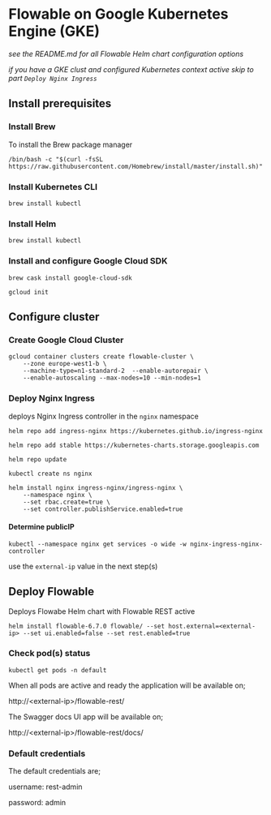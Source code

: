 # Flowable on Google Kubernetes Engine (GKE)

*see the README.md for all Flowable Helm chart configuration options*

*if you have a GKE clust and configured Kubernetes context active skip to part `Deploy Nginx Ingress`*

## Install prerequisites
### Install Brew 

To install the Brew package manager

```console
/bin/bash -c "$(curl -fsSL https://raw.githubusercontent.com/Homebrew/install/master/install.sh)"
```

### Install Kubernetes CLI

```console
brew install kubectl
```

### Install Helm

```console
brew install kubectl
```

### Install and configure Google Cloud SDK

```console
brew cask install google-cloud-sdk

gcloud init
```

## Configure cluster

### Create Google Cloud Cluster

```console
gcloud container clusters create flowable-cluster \
    --zone europe-west1-b \
    --machine-type=n1-standard-2  --enable-autorepair \
    --enable-autoscaling --max-nodes=10 --min-nodes=1
```

### Deploy Nginx Ingress

deploys Nginx Ingress controller in the `nginx` namespace

```console
helm repo add ingress-nginx https://kubernetes.github.io/ingress-nginx

helm repo add stable https://kubernetes-charts.storage.googleapis.com

helm repo update

kubectl create ns nginx

helm install nginx ingress-nginx/ingress-nginx \
    --namespace nginx \
    --set rbac.create=true \
    --set controller.publishService.enabled=true
```

#### Determine publicIP

```console
kubectl --namespace nginx get services -o wide -w nginx-ingress-nginx-controller
```

use the `external-ip` value in the next step(s) 

## Deploy Flowable 

Deploys Flowabe Helm chart with Flowable REST active

```console
helm install flowable-6.7.0 flowable/ --set host.external=<external-ip> --set ui.enabled=false --set rest.enabled=true
```

### Check pod(s) status

```console
kubectl get pods -n default
```

When all pods are active and ready the application will be available on; 

http://\<external-ip\>/flowable-rest/

The Swagger docs UI app will be available on;

http://\<external-ip\>/flowable-rest/docs/

### Default credentials

The default credentials are;

username: rest-admin

password: admin